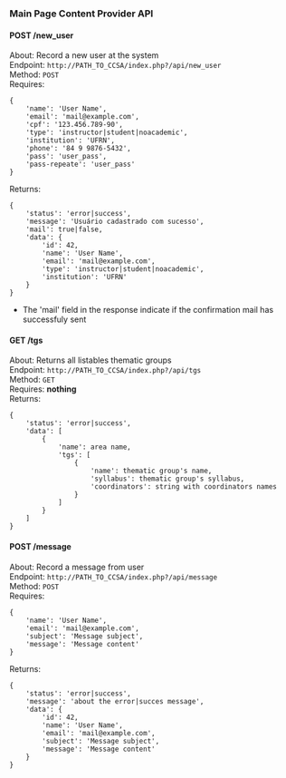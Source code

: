 ### Main Page Content Provider API

#### POST /new_user
About: Record a new user at the system  
Endpoint: ``http://PATH_TO_CCSA/index.php?/api/new_user``  
Method: ``POST``  
Requires:
```
{
    'name': 'User Name',
    'email': 'mail@example.com',
    'cpf': '123.456.789-90',
    'type': 'instructor|student|noacademic',
    'institution': 'UFRN',
    'phone': '84 9 9876-5432',
    'pass': 'user_pass',
    'pass-repeate': 'user_pass'
}
```
Returns:
```
{
    'status': 'error|success',
    'message': 'Usuário cadastrado com sucesso',
    'mail': true|false,
    'data': {
        'id': 42,
        'name': 'User Name',
        'email': 'mail@example.com',
        'type': 'instructor|student|noacademic',
        'institution': 'UFRN'
    }
}
```
- The 'mail' field in the response indicate if the confirmation mail has successfuly sent

#### GET /tgs
About: Returns all listables thematic groups  
Endpoint: ``http://PATH_TO_CCSA/index.php?/api/tgs``  
Method: ``GET``  
Requires: **nothing**  
Returns:
```
{
    'status': 'error|success',
    'data': [
        {
            'name': area name,
            'tgs': [
                {
                    'name': thematic group's name,
                    'syllabus': thematic group's syllabus,
                    'coordinators': string with coordinators names
                }
            ]
        }
    ]
}
```


#### POST /message
About: Record a message from user  
Endpoint: ``http://PATH_TO_CCSA/index.php?/api/message``  
Method: ``POST``  
Requires:
```
{
    'name': 'User Name',
    'email': 'mail@example.com',
    'subject': 'Message subject',
    'message': 'Message content'
}
```
Returns:
```
{
    'status': 'error|success',
    'message': 'about the error|succes message',
    'data': {
        'id': 42,
        'name': 'User Name',
        'email': 'mail@example.com',
        'subject': 'Message subject',
        'message': 'Message content'
    }
}
```
